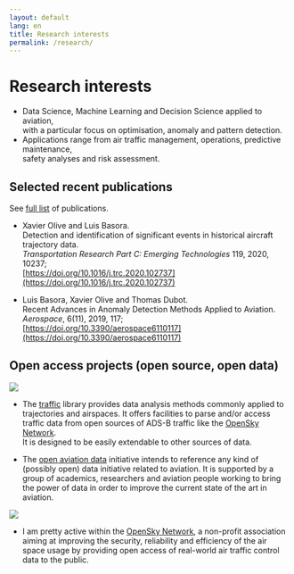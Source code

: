 ```yaml
---
layout: default
lang: en
title: Research interests
permalink: /research/
---
```


# Research interests

- Data Science, Machine Learning and Decision Science applied to aviation,  
  with a particular focus on optimisation, anomaly and pattern detection.
- Applications range from air traffic management, operations, predictive maintenance,  
  safety analyses and risk assessment.

## Selected recent publications

See [full list](/publications/) of publications.

- Xavier Olive and Luis Basora.  
  Detection and identification of significant events in historical aircraft trajectory data.  
  _Transportation Research Part C: Emerging Technologies_ 119, 2020, 10237;  
  [https://doi.org/10.1016/j.trc.2020.102737](https://doi.org/10.1016/j.trc.2020.102737)

- Luis Basora, Xavier Olive and Thomas Dubot.  
  Recent Advances in Anomaly Detection Methods Applied to Aviation.  
  _Aerospace_, 6(11), 2019, 117;  
  [https://doi.org/10.3390/aerospace6110117](https://doi.org/10.3390/aerospace6110117)

## Open access projects (open source, open data)

<p><img class="logo_traffic" src="https://github.com/xoolive/traffic/raw/master/docs/_static/logo_traffic.png" /></p>

- The [traffic](https://traffic-viz.github.io/) library provides data
  analysis methods commonly applied to trajectories and airspaces. It offers
  facilities to parse and/or access traffic data from open sources of ADS-B
  traffic like the [OpenSky Network](https://opensky-network.org/).  
  It is designed to be easily extendable to other sources of data.

- The [open aviation data](https://atmdata.github.io/) initiative intends to
  reference any kind of (possibly open) data initiative related to aviation. It is
  supported by a group of academics, researchers and aviation people working to
  bring the power of data in order to improve the current state of the art in
  aviation.

<p><img class="logo_opensky" src="https://opensky-network.org/apidoc/_static/radar_small.png" /></p>

- I am pretty active within the [OpenSky Network](https://opensky-network.org/),
  a non-profit association aiming at improving the security, reliability and
  efficiency of the air space usage by providing open access of real-world air
  traffic control data to the public.
